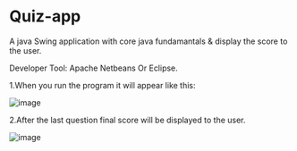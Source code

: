 # Quiz-app


A java Swing application with core java fundamantals & display the score to the user.


Developer Tool: Apache Netbeans Or Eclipse.


1.When you run the program it will appear like this: 


![image](https://user-images.githubusercontent.com/63969034/140647970-1f4dc438-2470-4df2-912c-53671d91f5d4.png)


2.After the last question final score will be displayed to the user.


![image](https://user-images.githubusercontent.com/63969034/140652383-ee3cc7df-39a5-4c20-9c07-28c1c706ad0e.png)
